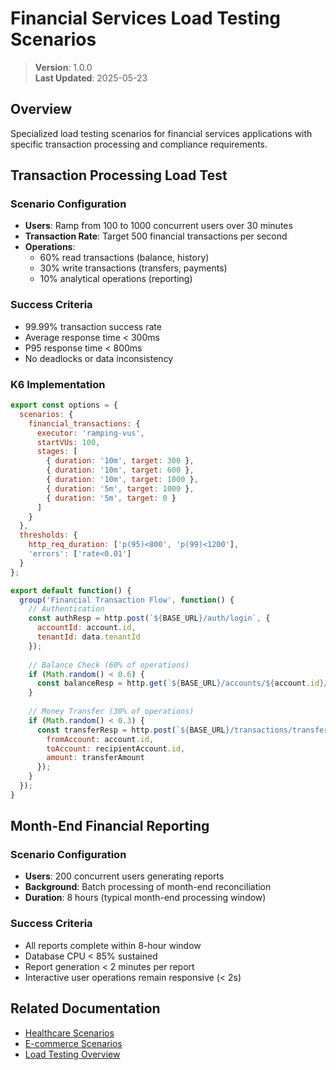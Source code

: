 
# Financial Services Load Testing Scenarios

> **Version**: 1.0.0  
> **Last Updated**: 2025-05-23

## Overview

Specialized load testing scenarios for financial services applications with specific transaction processing and compliance requirements.

## Transaction Processing Load Test

### Scenario Configuration
- **Users**: Ramp from 100 to 1000 concurrent users over 30 minutes
- **Transaction Rate**: Target 500 financial transactions per second
- **Operations**: 
  - 60% read transactions (balance, history)
  - 30% write transactions (transfers, payments)
  - 10% analytical operations (reporting)

### Success Criteria
- 99.99% transaction success rate
- Average response time < 300ms
- P95 response time < 800ms
- No deadlocks or data inconsistency

### K6 Implementation
```javascript
export const options = {
  scenarios: {
    financial_transactions: {
      executor: 'ramping-vus',
      startVUs: 100,
      stages: [
        { duration: '10m', target: 300 },
        { duration: '10m', target: 600 },
        { duration: '10m', target: 1000 },
        { duration: '5m', target: 1000 },
        { duration: '5m', target: 0 }
      ]
    }
  },
  thresholds: {
    http_req_duration: ['p(95)<800', 'p(99)<1200'],
    'errors': ['rate<0.01']
  }
};

export default function() {
  group('Financial Transaction Flow', function() {
    // Authentication
    const authResp = http.post(`${BASE_URL}/auth/login`, {
      accountId: account.id,
      tenantId: data.tenantId
    });
    
    // Balance Check (60% of operations)
    if (Math.random() < 0.6) {
      const balanceResp = http.get(`${BASE_URL}/accounts/${account.id}/balance`);
    }
    
    // Money Transfer (30% of operations)
    if (Math.random() < 0.3) {
      const transferResp = http.post(`${BASE_URL}/transactions/transfer`, {
        fromAccount: account.id,
        toAccount: recipientAccount.id,
        amount: transferAmount
      });
    }
  });
}
```

## Month-End Financial Reporting

### Scenario Configuration
- **Users**: 200 concurrent users generating reports
- **Background**: Batch processing of month-end reconciliation
- **Duration**: 8 hours (typical month-end processing window)

### Success Criteria
- All reports complete within 8-hour window
- Database CPU < 85% sustained
- Report generation < 2 minutes per report
- Interactive user operations remain responsive (< 2s)

## Related Documentation

- [Healthcare Scenarios](HEALTHCARE_SCENARIOS.md)
- [E-commerce Scenarios](ECOMMERCE_SCENARIOS.md)
- [Load Testing Overview](../LOAD_TESTING_SCENARIOS.md)
